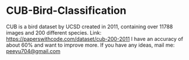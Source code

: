 # CUB-Bird-Classification
CUB is a bird dataset by UCSD created in 2011, containing over 11788 images and 200 different species. 
Link: https://paperswithcode.com/dataset/cub-200-2011
I have an accuracy of about 60% and want to improve more. If you have any ideas, mail me: peeyu704@gmail.com
